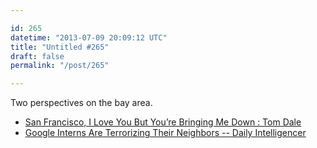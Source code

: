 ```yaml
---

id: 265
datetime: "2013-07-09 20:09:12 UTC"
title: "Untitled #265"
draft: false
permalink: "/post/265"

---
```


Two perspectives on the bay area. 

 
 * [San Francisco, I Love You But You’re Bringing Me Down : Tom Dale](http://tomdale.net/2013/07/san-francisco-i-love-you-but-youre-bringing-me-down/)
 * [Google Interns Are Terrorizing Their Neighbors -- Daily Intelligencer](http://nymag.com/daily/intelligencer/2013/07/google-interns-are-terrorizing-their-neighbors.html)



